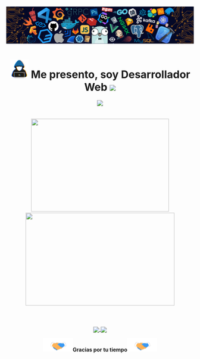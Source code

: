 ![Github Banner](https://github.com/Jaydeep-Yadav/Jaydeep-Yadav/blob/main/banner.png)
<h1 align="center"><img src = "https://github.com/0xAbdulKhalid/0xAbdulKhalid/raw/main/assets/mdImages/about_me.gif" width = 50px><b> Me presento, soy Desarrollador Web </b><img src="https://media.giphy.com/media/hvRJCLFzcasrR4ia7z/giphy.gif" width="35"></h1>

<p align="center">
  <img src="https://readme-typing-svg.herokuapp.com?font=Time+New+Roman&color=cyan&size=25&center=true&vCenter=true&width=600&height=100&lines=Aqui+podran+conocer+parte+de+mi+trabajo;Algunos+proyectos+se+encuentran+en+linea;Otros+proyectos+de+cursos+realizados">
</p>
<br>
<div align="center">
  <a href="https://www.telux.cl/">
    <img height=250 width="370" src="https://github.com/R-Casapon/R-Casapon/assets/125414141/96214f91-4cca-42e1-b828-3c2875e0ef60">
  </a>
  <a href="https://github.com/R-Casapon/Pre-Codicon">
    <img height=250 width="400" src="https://github.com/R-Casapon/R-Casapon/assets/125414141/ea8a7fbb-5cb7-4928-a632-43724a2c5118">
  </a>
</div>
<br><br><br>
<div align="center">
  <a href="https://github.com/R-Casapon/github-readme-stats">
    <img height=200 align="center" src="https://github-readme-stats.vercel.app/api?username=R-Casapon&card_width=200" />
  </a>
  <a href="https://github.com/R-Casapon/convoychat">
    <img height=200 align="center" src="https://github-readme-stats.vercel.app/api/top-langs?username=R-Casapon&layout=compact&langs_count=8&card_width=200"/>
  </a>

  <img src="https://github.com/0xAbdulKhalid/0xAbdulKhalid/raw/main/assets/mdImages/handshake.gif" width ="80"><b>Gracias por tu tiempo</b><img src="https://github.com/0xAbdulKhalid/0xAbdulKhalid/raw/main/assets/mdImages/handshake.gif" width ="80">
</div>
